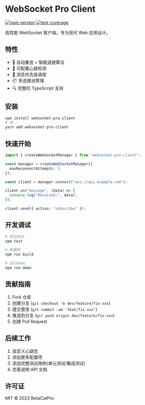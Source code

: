 # WebSocket Pro Client

[![npm version](https://img.shields.io/npm/v/websocket-pro-client)](https://www.npmjs.com/package/websocket-pro-client)
[![test coverage](https://img.shields.io/badge/coverage-100%25-success)](https://github.com/BetaCatPro/websocket-pro-client/actions)

高性能 WebSocket 客户端，专为现代 Web 应用设计。

## 特性

- 🚀 自动重连 + 智能退避算法
- 💓 可配置心跳检测
- 🎯 消息优先级调度
- 📦 多连接池管理
- 🔍 完整的 TypeScript 支持

## 安装

```bash
npm install websocket-pro-client
# 或
yarn add websocket-pro-client
```

## 快速开始

```typescript
import { createWebSocketManager } from "websocket-pro-client";

const manager = createWebSocketManager({
  maxReconnectAttempts: 5,
});

const client = manager.connect("wss://api.example.com");

client.on("message", (data) => {
  console.log("Received:", data);
});

client.send({ action: "subscribe" });
```

## 开发调试

```bash
# 启动测试
npm test

# 构建库
npm run build

# 运行demo
npm run demo
```

## 贡献指南

1. Fork 仓库
2. 创建分支 (`git checkout -b dev/feature/fix-xxx`)
3. 提交更改 (`git commit -am 'feat/fix xxx'`)
4. 推送到分支 (`git push origin dev/feature/fix-xxx`)
5. 创建 Pull Request

## 后续工作

1. 自定义心跳包
2. 添加更多配置项
3. 添加完整测试用例(单元测试/集成测试)
4. 完善说明 API 文档

## 许可证

MIT © 2023 BetaCatPro
